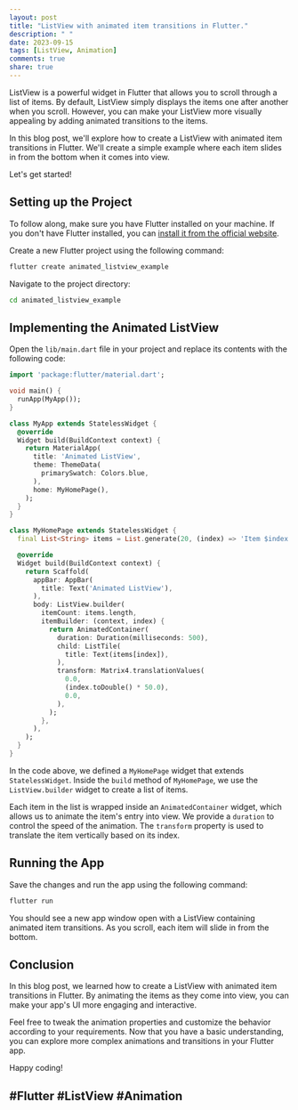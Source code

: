 ```yaml
---
layout: post
title: "ListView with animated item transitions in Flutter."
description: " "
date: 2023-09-15
tags: [ListView, Animation]
comments: true
share: true
---
```


ListView is a powerful widget in Flutter that allows you to scroll through a list of items. By default, ListView simply displays the items one after another when you scroll. However, you can make your ListView more visually appealing by adding animated transitions to the items.

In this blog post, we'll explore how to create a ListView with animated item transitions in Flutter. We'll create a simple example where each item slides in from the bottom when it comes into view.

Let's get started!

## Setting up the Project

To follow along, make sure you have Flutter installed on your machine. If you don't have Flutter installed, you can [install it from the official website](https://flutter.dev/docs/get-started/install).

Create a new Flutter project using the following command:

```bash
flutter create animated_listview_example
```

Navigate to the project directory:

```bash
cd animated_listview_example
```

## Implementing the Animated ListView

Open the `lib/main.dart` file in your project and replace its contents with the following code:

```dart
import 'package:flutter/material.dart';

void main() {
  runApp(MyApp());
}

class MyApp extends StatelessWidget {
  @override
  Widget build(BuildContext context) {
    return MaterialApp(
      title: 'Animated ListView',
      theme: ThemeData(
        primarySwatch: Colors.blue,
      ),
      home: MyHomePage(),
    );
  }
}

class MyHomePage extends StatelessWidget {
  final List<String> items = List.generate(20, (index) => 'Item $index');

  @override
  Widget build(BuildContext context) {
    return Scaffold(
      appBar: AppBar(
        title: Text('Animated ListView'),
      ),
      body: ListView.builder(
        itemCount: items.length,
        itemBuilder: (context, index) {
          return AnimatedContainer(
            duration: Duration(milliseconds: 500),
            child: ListTile(
              title: Text(items[index]),
            ),
            transform: Matrix4.translationValues(
              0.0,
              (index.toDouble() * 50.0),
              0.0,
            ),
          );
        },
      ),
    );
  }
}
```

In the code above, we defined a `MyHomePage` widget that extends `StatelessWidget`. Inside the `build` method of `MyHomePage`, we use the `ListView.builder` widget to create a list of items.

Each item in the list is wrapped inside an `AnimatedContainer` widget, which allows us to animate the item's entry into view. We provide a `duration` to control the speed of the animation. The `transform` property is used to translate the item vertically based on its index.

## Running the App

Save the changes and run the app using the following command:

```bash
flutter run
```

You should see a new app window open with a ListView containing animated item transitions. As you scroll, each item will slide in from the bottom.

## Conclusion

In this blog post, we learned how to create a ListView with animated item transitions in Flutter. By animating the items as they come into view, you can make your app's UI more engaging and interactive.

Feel free to tweak the animation properties and customize the behavior according to your requirements. Now that you have a basic understanding, you can explore more complex animations and transitions in your Flutter app.

Happy coding!

## #Flutter #ListView #Animation